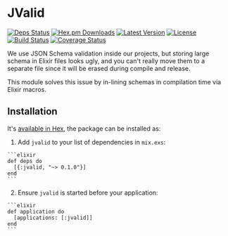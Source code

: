 # JValid

[![Deps Status](https://beta.hexfaktor.org/badge/all/github/Nebo15/jvalid.svg)](https://beta.hexfaktor.org/github/Nebo15/jvalid) [![Hex.pm Downloads](https://img.shields.io/hexpm/dw/jvalid.svg?maxAge=3600)](https://hex.pm/packages/jvalid) [![Latest Version](https://img.shields.io/hexpm/v/jvalid.svg?maxAge=3600)](https://hex.pm/packages/jvalid) [![License](https://img.shields.io/hexpm/l/jvalid.svg?maxAge=3600)](https://hex.pm/packages/jvalid) [![Build Status](https://travis-ci.org/Nebo15/jvalid.svg?branch=master)](https://travis-ci.org/Nebo15/jvalid) [![Coverage Status](https://coveralls.io/repos/github/Nebo15/jvalid/badge.svg?branch=master)](https://coveralls.io/github/Nebo15/jvalid?branch=master)

We use JSON Schema validation inside our projects, but storing large schema in Elixir files looks ugly, and you can't really move them to a separate file since it will be erased during compile and release.

This module solves this issue by in-lining schemas in compilation time via Elixir macros.

## Installation

It's [available in Hex](https://hex.pm/packages/jvalid), the package can be installed as:

  1. Add `jvalid` to your list of dependencies in `mix.exs`:

    ```elixir
    def deps do
      [{:jvalid, "~> 0.1.0"}]
    end
    ```

  2. Ensure `jvalid` is started before your application:

    ```elixir
    def application do
      [applications: [:jvalid]]
    end
    ```
